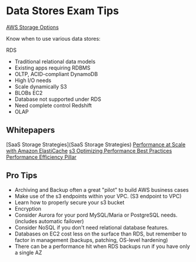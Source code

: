 # Data Stores Exam Tips #
[AWS Storage Options](https://docs.aws.amazon.com/whitepapers/latest/aws-overview/storage-services.html)

Know when to use various data stores:

RDS
- Traditional relational data models
- Existing apps requiring RDBMS
- OLTP, ACID-compliant
DynamoDB
- High I/O needs
- Scale dynamically
S3
- BLOBs
EC2
- Database not supported under RDS
- Need complete control
Redshift
- OLAP

## Whitepapers ##
[SaaS Storage Strategies](SaaS Storage Strategies)
[Performance at Scale with Amazon ElastiCache](chrome-extension://efaidnbmnnnibpcajpcglclefindmkaj/https://d0.awsstatic.com/whitepapers/performance-at-scale-with-amazon-elasticache.pdf)
[s3 Optimizing Performance Best Practices](https://docs.aws.amazon.com/whitepapers/latest/s3-optimizing-performance-best-practices/introduction.html)
[Performance Efficiency Pillar](https://docs.aws.amazon.com/wellarchitected/latest/performance-efficiency-pillar/storage-architecture-selection.html)

## Pro Tips ##
- Archiving and Backup often a great "pilot" to build AWS business cases
- Make use of the s3 endpoints within your VPC. (S3 endpoint to VPC)
- Learn how to properly secure your s3 bucket
- Encryption
- Consider Aurora for your pord MySQL/Maria or PostgreSQL needs. (includes automatic failover)
- Consider NoSQL if you don't need relational database features.
- Databases on EC2 cost less on the surface than RDS, but remember to factor in management (backups, patching, OS-level hardening)
- There can be a performance hit when RDS backups run if you have only a single AZ
